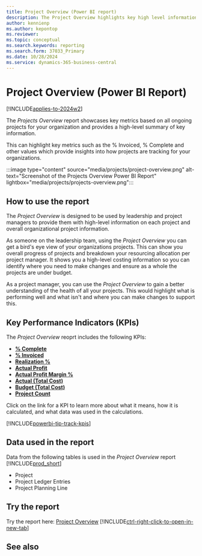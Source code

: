 ```yaml
---
title: Project Overview (Power BI report)
description: The Project Overview highlights key high level information for your organizations project activity.
author: kennienp
ms.author: kepontop
ms.reviewer: 
ms.topic: conceptual
ms.search.keywords: reporting
ms.search.form: 37033_Primary
ms.date: 10/28/2024
ms.service: dynamics-365-business-central
---
```


# Project Overview (Power BI Report)
[!INCLUDE[applies-to-2024w2](includes/applies-to-2024w2.md)]

The *Projects Overview* report showcases key metrics based on all ongoing projects for your organization and provides a high-level summary of key information. 

This can highlight key metrics such as the % Invoiced, % Complete and other values which provide insights into how projects are tracking for your organizations.

:::image type="content" source="media/projects/project-overview.png" alt-text="Screenshot of the Projects Overview Power BI Report" lightbox="media/projects/projects-overview.png":::

## How to use the report
The *Project Overview* is designed to be used by leadership and project managers to provide them with high-level information on each project and overall organizational project information.

As someone on the leadership team, using the *Project Overview* you can get a bird's eye view of your organizations projects. This can show you overall progress of projects and breakdown your resourcing allocation per project manager. It shows you a high-level costing information so you can identify where you need to make changes and ensure as a whole the projects are under budget.

As a project manager,  you can use the *Project Overview* to gain a better understanding of the health of all your projects. This would highlight what is performing well and what isn't and where you can make changes to support this.

## Key Performance Indicators (KPIs)
The *Project Overview* reoprt includes the following KPIs:
- [**% Complete**](###)
- [**% Invoiced**](###)
- [**Realization %**](###)
- [**Actual Profit**](####)
- [**Actual Profit Margin %**](####)
- [**Actual (Total Cost)**](####)
- [**Budget (Total Cost)**](####)
- [**Project Count**](####)

Click on the link for a KPI to learn more about what it means, how it is calculated, and what data was used in the calculations. 

[!INCLUDE[powerbi-tip-track-kpis](includes/powerbi-tip-track-kpis.md)]

## Data used in the report
Data from the following tables is used in the *Project Overview* report [!INCLUDE[prod_short](includes/prod_short.md)]
- Project
- Project Ledger Entries
- Project Planning Line

## Try the report
Try the report here: [Project Overview](https://businesscentral.dynamics.com?page=37033)
[!INCLUDE[ctrl-right-click-to-open-in-new-tab](includes/ctrl-right-click-to-open-in-new-tab.md)]

## See also